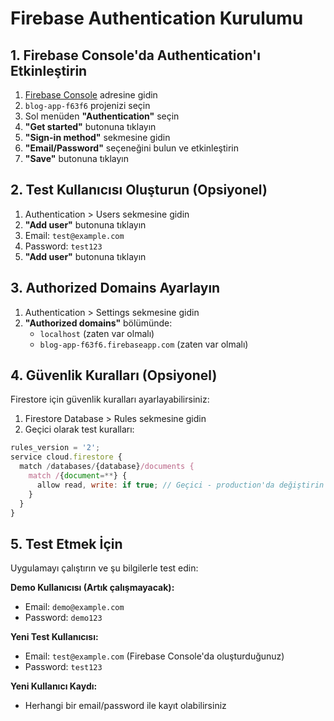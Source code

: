 # Firebase Authentication Kurulumu

## 1. Firebase Console'da Authentication'ı Etkinleştirin

1. [Firebase Console](https://console.firebase.google.com/) adresine gidin
2. `blog-app-f63f6` projenizi seçin
3. Sol menüden **"Authentication"** seçin
4. **"Get started"** butonuna tıklayın
5. **"Sign-in method"** sekmesine gidin
6. **"Email/Password"** seçeneğini bulun ve etkinleştirin
7. **"Save"** butonuna tıklayın

## 2. Test Kullanıcısı Oluşturun (Opsiyonel)

1. Authentication > Users sekmesine gidin
2. **"Add user"** butonuna tıklayın
3. Email: `test@example.com`
4. Password: `test123`
5. **"Add user"** butonuna tıklayın

## 3. Authorized Domains Ayarlayın

1. Authentication > Settings sekmesine gidin
2. **"Authorized domains"** bölümünde:
    - `localhost` (zaten var olmalı)
    - `blog-app-f63f6.firebaseapp.com` (zaten var olmalı)

## 4. Güvenlik Kuralları (Opsiyonel)

Firestore için güvenlik kuralları ayarlayabilirsiniz:

1. Firestore Database > Rules sekmesine gidin
2. Geçici olarak test kuralları:

```javascript
rules_version = '2';
service cloud.firestore {
  match /databases/{database}/documents {
    match /{document=**} {
      allow read, write: if true; // Geçici - production'da değiştirin
    }
  }
}
```

## 5. Test Etmek İçin

Uygulamayı çalıştırın ve şu bilgilerle test edin:

**Demo Kullanıcısı (Artık çalışmayacak):**

-   Email: `demo@example.com`
-   Password: `demo123`

**Yeni Test Kullanıcısı:**

-   Email: `test@example.com` (Firebase Console'da oluşturduğunuz)
-   Password: `test123`

**Yeni Kullanıcı Kaydı:**

-   Herhangi bir email/password ile kayıt olabilirsiniz
